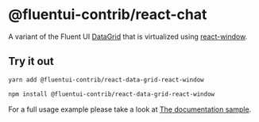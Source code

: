 # @fluentui-contrib/react-chat

A variant of the Fluent UI [DataGrid](https://react.fluentui.dev/?path=/docs/components-datagrid--default) that is
virtualized using [react-window](https://react-window.vercel.app/#/examples/list/fixed-size).

## Try it out

```sh
yarn add @fluentui-contrib/react-data-grid-react-window

npm install @fluentui-contrib/react-data-grid-react-window
```

For a full usage example please take a look at [The documentation sample](https://github.com/microsoft/fluentui-contrib/blob/main/stories/DataGrid/VirtualizedDataGrid.stories.tsx).
